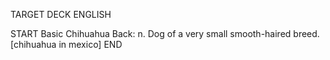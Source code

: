 TARGET DECK
ENGLISH

START
Basic
Chihuahua
Back: n. Dog of a very small smooth-haired breed. [chihuahua in mexico]
END
